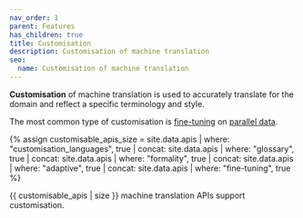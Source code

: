 ```yaml
---
nav_order: 1
parent: Features
has_children: true
title: Customisation
description: Customisation of machine translation
seo:
  name: Customisation of machine translation
---
```


**Customisation** of machine translation is used to accurately translate for the domain and reflect a specific terminology and style.

The most common type of customisation is [fine-tuning](fine-tuning.md) on [parallel data](parallel-data.md).

{% assign customisable_apis_size = site.data.apis | where: "customisation_languages", true | concat: site.data.apis | where: "glossary", true | concat: site.data.apis | where: "formality", true | concat: site.data.apis | where: "adaptive", true | concat: site.data.apis | where: "fine-tuning", true %}

{{ customisable_apis | size }} machine translation APIs support customisation.
